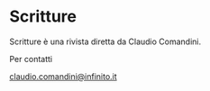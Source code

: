 # Scritture

Scritture &egrave;  una rivista diretta da Claudio Comandini.



Per contatti 

claudio.comandini@infinito.it




